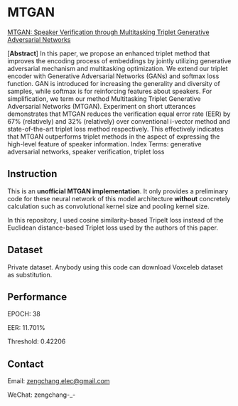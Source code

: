 # MTGAN
[MTGAN: Speaker Verification through Multitasking Triplet Generative Adversarial Networks](https://arxiv.org/abs/1803.09059)

\[**Abstract**\] In this paper, we propose an enhanced triplet method that improves the encoding process of embeddings by jointly utilizing generative adversarial mechanism and multitasking optimization. We extend our triplet encoder with Generative Adversarial Networks (GANs) and softmax loss function. GAN is introduced for increasing the generality and diversity of samples, while softmax is for reinforcing features about speakers. For simplification, we term our method Multitasking Triplet Generative Adversarial Networks (MTGAN). Experiment on short utterances demonstrates that MTGAN reduces the verification equal error rate (EER) by 67% (relatively) and 32% (relatively) over conventional i-vector method and state-of-the-art triplet loss method respectively. This effectively indicates that MTGAN outperforms triplet methods in the aspect of expressing the high-level feature of speaker information. Index Terms: generative adversarial networks, speaker verification, triplet loss

## Instruction

This is an **unofficial MTGAN implementation**. It only provides a preliminary code for these neural network of this model architecture **without** concretely calculation such as convolutional kernel size and pooling kernel size.

In this repository, I used cosine similarity-based Tripelt loss instead of the Euclidean distance-based Triplet loss used by the authors of this paper.

## Dataset

Private dataset. Anybody using this code can download Voxceleb dataset as substitution.

## Performance

EPOCH:     38

EER:       11.701%

Threshold: 0.42206

## Contact

Email:  zengchang.elec@gmail.com

WeChat: zengchang-_-
